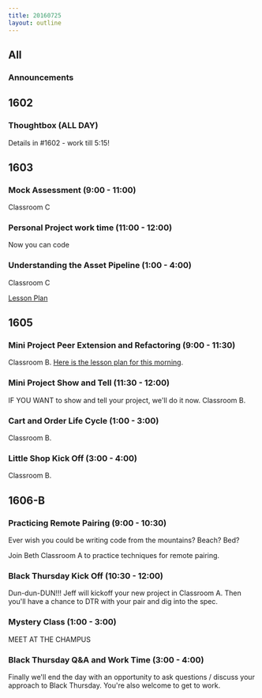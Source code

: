 ```yaml
---
title: 20160725
layout: outline
---
```


## All

### Announcements


## 1602

### Thoughtbox (ALL DAY)

Details in #1602 - work till 5:15!


## 1603

### Mock Assessment (9:00 - 11:00)

Classroom C

### Personal Project work time (11:00 - 12:00)

Now you can code

### Understanding the Asset Pipeline (1:00 - 4:00)

Classroom C

[Lesson Plan](https://github.com/turingschool/lesson_plans/blob/master/ruby_02-web_applications_with_ruby/intro_to_the_asset_pipeline.markdown)


## 1605

### Mini Project Peer Extension and Refactoring (9:00 - 11:30)

Classroom B. [Here is the lesson plan for this morning](https://github.com/turingschool/lesson_plans/blob/master/ruby_02-web_applications_with_ruby/mini-project-gem-implementation.md).

### Mini Project Show and Tell (11:30 - 12:00)

IF YOU WANT to show and tell your project, we'll do it now. Classroom B.

### Cart and Order Life Cycle (1:00 - 3:00)

Classroom B.

### Little Shop Kick Off (3:00 - 4:00)

Classroom B.


## 1606-B

### Practicing Remote Pairing (9:00 - 10:30)

Ever wish you could be writing code from the mountains? Beach? Bed?

Join Beth Classroom A to practice techniques for remote pairing.

### Black Thursday Kick Off (10:30 - 12:00)

Dun-dun-DUN!!! Jeff will kickoff your new project in Classroom A. Then you'll have a chance to DTR with your pair and dig into the spec.

### Mystery Class (1:00 - 3:00)

MEET AT THE CHAMPUS

### Black Thursday Q&A and Work Time (3:00 - 4:00)

Finally we'll end the day with an opportunity to ask questions / discuss your approach to Black Thursday. You're also welcome to get to work.
